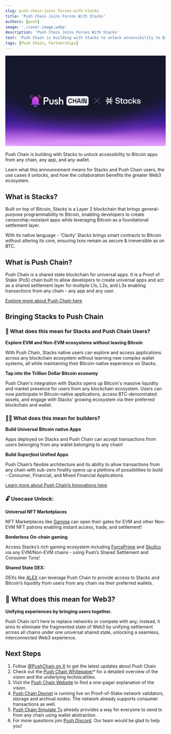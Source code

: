 ```yaml
---
slug: push-chain-joins-forces-with-stacks
title: 'Push Chain Joins Forces With Stacks'
authors: [push]
image: './cover-image.webp'
description: 'Push Chain Joins Forces With Stacks'
text: 'Push Chain is building with Stacks to unlock accessibility to Bitcoin apps from any chain, any app, and any wallet.'
tags: [Push Chain, Partnerships]
---
```


![Cover image of Push Chain Join Forces With Morph ](./cover-image.webp)

<!--truncate-->

Push Chain is building with Stacks to unlock accessibility to Bitcoin apps from any chain, any app, and any wallet.

Learn what this announcement means for Stacks and Push Chain users, the use cases it unlocks, and how the collaboration benefits the greater Web3 ecosystem.

## What is Stacks?

Built on top of Bitcoin, Stacks is a Layer 2 blockchain that brings general-purpose programmability to Bitcoin, enabling developers to create censorship-resistant apps while leveraging Bitcoin as a foundational settlement layer.

With its native language - ‘Clarity’ Stacks brings smart contracts to Bitcoin without altering its core, ensuring txns remain as secure & irreversible as on BTC.

## What is Push Chain?

Push Chain is a shared state blockchain for universal apps. It is a Proof of Stake (PoS) chain built to allow developers to create universal apps and act as a shared settlement layer for multiple L1s, L2s, and L3s enabling transactions from any chain - any app and any user.

[Explore more about Push Chain here](https://push.org/)

## Bringing Stacks to Push Chain

### 👥 What does this mean for Stacks and Push Chain Users?

**Explore EVM and Non-EVM ecosystems without leaving Bitcoin**

With Push Chain, Stacks native users can explore and access applications across any blockchain ecosystem without learning new complex wallet systems, all while maintaining their Bitcoin-native experience on Stacks.

**Tap into the Trillion Dollar Bitcoin economy**

Push Chain's integration with Stacks opens up Bitcoin's massive liquidity and market presence for users from any blockchain ecosystem. Users can now participate in Bitcoin-native applications, access BTC-denominated assets, and engage with Stacks' growing ecosystem via their preferred blockchain and wallet.

### 👷‍♂️ What does this mean for builders?

**Build Universal Bitcoin native Apps**

Apps deployed on Stacks and Push Chain can accept transactions from users belonging from any wallet belonging to any chain!

**Build *Superfast* Unified Apps**

Push Chain’s flexible architecture and its ability to allow transactions from any chain with sub-zero finality opens up a plethora of possibilities to build - Consumer, Financial, and Mixed Financial Applications.

[Learn more about Push Chain’s Innovations here](https://push.org/blog/innovations-by-push-chain/).


### 🔓 Usecase Unlock:

**Universal NFT Marketplaces**

NFT Marketplaces like [Gamma](https://gamma.io/) can open their gates for EVM and other Non-EVM NFT patrons enabling instant access, trade, and settlement!

**Borderless On-chain gaming**

Access Stacks’s rich gaming ecosystem including [ForcePrime](https://forceprime.io/) and [Skullco](https://www.skullco.in/) via any EVM/Non-EVM chains - using Push’s Shared Settlement and Consumer Txns!

**Shared State DEX:**

DEXs like [ALEX](https://app.alexlab.co/) can leverage Push Chain to provide access to Stacks and Bitcoin’s liquidity from users from any chain via their preferred wallets.

## 🌌 What does this mean for Web3?

**Unifying experiences by bringing users together.**

Push Chain isn’t here to replace networks or compete with any; instead, it aims to eliminate the fragmented state of Web3 by unifying settlement across all chains under one universal shared state, unlocking a seamless, interconnected Web3 experience.

## Next Steps

1. Follow [@PushChain on X](https://x.com/PushChain) to get the latest updates about Push Chain
2. Check out the [Push Chain Whitepaper](https://whitepaper.push.org/)\* for a detailed overview of the vision and the underlying technicalities.
3. Visit the [Push Chain Website](https://push.org/chain) to find a one-pager explanation of the vision.
4. [Push Chain Devnet](https://scan.push.org/) is running live on Proof-of-Stake network validators, storage and archival nodes. The network already supports consumer transactions as well.
5. [Push Chain Simulate Tx](https://simulate.push.org/) already provides a way for everyone to send tx from any chain using wallet abstraction.
6. For more questions join [Push Discord](https://discord.com/invite/pushchain). Our team would be glad to help you!
